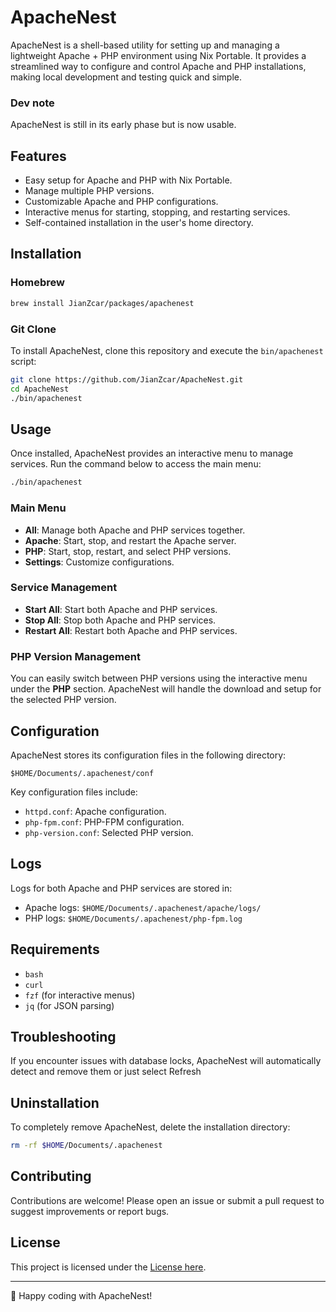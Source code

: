 # ApacheNest

ApacheNest is a shell-based utility for setting up and managing a lightweight Apache + PHP environment using Nix Portable. It provides a streamlined way to configure and control Apache and PHP installations, making local development and testing quick and simple.

### Dev note
ApacheNest is still in its early phase but is now usable.

## Features

- Easy setup for Apache and PHP with Nix Portable.
- Manage multiple PHP versions.
- Customizable Apache and PHP configurations.
- Interactive menus for starting, stopping, and restarting services.
- Self-contained installation in the user's home directory.

## Installation

### Homebrew

```sh
brew install JianZcar/packages/apachenest
```

### Git Clone

To install ApacheNest, clone this repository and execute the `bin/apachenest` script:

```bash
git clone https://github.com/JianZcar/ApacheNest.git
cd ApacheNest
./bin/apachenest
```

## Usage

Once installed, ApacheNest provides an interactive menu to manage services. Run the command below to access the main menu:

```bash
./bin/apachenest
```

### Main Menu

- **All**: Manage both Apache and PHP services together.
- **Apache**: Start, stop, and restart the Apache server.
- **PHP**: Start, stop, restart, and select PHP versions.
- **Settings**: Customize configurations.

### Service Management

- **Start All**: Start both Apache and PHP services.
- **Stop All**: Stop both Apache and PHP services.
- **Restart All**: Restart both Apache and PHP services.

### PHP Version Management

You can easily switch between PHP versions using the interactive menu under the **PHP** section. ApacheNest will handle the download and setup for the selected PHP version.

## Configuration

ApacheNest stores its configuration files in the following directory:

```plaintext
$HOME/Documents/.apachenest/conf
```

Key configuration files include:

- `httpd.conf`: Apache configuration.
- `php-fpm.conf`: PHP-FPM configuration.
- `php-version.conf`: Selected PHP version.

## Logs

Logs for both Apache and PHP services are stored in:

- Apache logs: `$HOME/Documents/.apachenest/apache/logs/`
- PHP logs: `$HOME/Documents/.apachenest/php-fpm.log`

## Requirements

- `bash`
- `curl`
- `fzf` (for interactive menus)
- `jq` (for JSON parsing)

## Troubleshooting

If you encounter issues with database locks, ApacheNest will automatically detect and remove them or just select Refresh

## Uninstallation

To completely remove ApacheNest, delete the installation directory:

```bash
rm -rf $HOME/Documents/.apachenest
```

## Contributing

Contributions are welcome! Please open an issue or submit a pull request to suggest improvements or report bugs.

## License

This project is licensed under the [License here](LICENSE).

---

🎉 Happy coding with ApacheNest!
